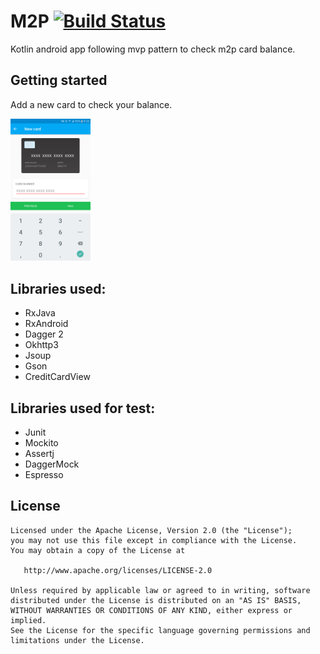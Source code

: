# M2P [![Build Status](https://travis-ci.org/mrebollob/m2p.svg?branch=master)](https://travis-ci.org/mrebollob/m2p)
Kotlin android app following mvp pattern to check m2p card balance.

## Getting started

Add a new card to check your balance.

<img src="art/NewCardForm.png" width="128">

## Libraries used:
- RxJava
- RxAndroid
- Dagger 2
- Okhttp3
- Jsoup
- Gson
- CreditCardView

## Libraries used for test:
- Junit
- Mockito
- Assertj
- DaggerMock
- Espresso


## License

```
Licensed under the Apache License, Version 2.0 (the "License");
you may not use this file except in compliance with the License.
You may obtain a copy of the License at

   http://www.apache.org/licenses/LICENSE-2.0

Unless required by applicable law or agreed to in writing, software
distributed under the License is distributed on an "AS IS" BASIS,
WITHOUT WARRANTIES OR CONDITIONS OF ANY KIND, either express or implied.
See the License for the specific language governing permissions and
limitations under the License.
```